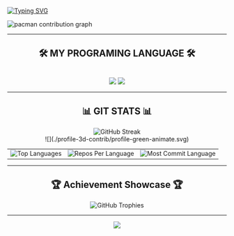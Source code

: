 <a href="https://git.io/typing-svg"><img src="https://readme-typing-svg.herokuapp.com?font=Fira+Code&pause=1000&color=000000&width=500&height=100&lines=Hi+%F0%9F%96%90%EF%B8%8F+There;I'm+Gusti+Tri+Prayoga;Fullstack+Development+%26+Frelance" alt="Typing SVG" /></a>

<picture>
  <source media="(prefers-color-scheme: dark)" srcset="https://raw.githubusercontent.com/gustitriprayoga/gustitriprayoga/output/pacman-contribution-graph-dark.svg">
  <source media="(prefers-color-scheme: light)" srcset="https://raw.githubusercontent.com/gustitriprayoga/gustitriprayoga/output/pacman-contribution-graph.svg">
  <img alt="pacman contribution graph" src="https://raw.githubusercontent.com/gustitriprayoga/gustitriprayoga/output/pacman-contribution-graph.svg">
</picture>


---
<h2 align="center">🛠️ MY PROGRAMING LANGUAGE 🛠️</h2>
<br/>
<div align="center">
    <img src="https://skillicons.dev/icons?i=bootstrap,html,php,css,vscode,github,git" />
    <img src="https://skillicons.dev/icons?i=nodejs,javascript,laravel,mongodb,mysql,blender" />
</div>

---
<h2 align="center">📊 GIT STATS 📊</h2>
<div align="center">
    <img src="https://streak-stats.demolab.com/?user=gustitriprayoga&theme=highcontrast&hide_border=true" alt="GitHub Streak" />
    <br>
<!--     <img src="https://github-readme-activity-graph.vercel.app/graph?username=gustitriprayoga&custom_title=G%20GitHub%20Activity%20Graph&hide_border=true&border_radius=15&bg_color=000000&color=FFD700&line=1E90FF&point=1E90FF&area_color=000000&title_color=FFD700&area=true" alt="GitHub Activity Graph" /> -->
  ![](./profile-3d-contrib/profile-green-animate.svg)
    <br>
    <div align="center">
        <table>
            <tr>
                <td>
                    <img src="https://github-readme-stats.vercel.app/api/top-langs/?username=gustitriprayoga&hide=html&hide_border=true&layout=compact&langs_count=8&theme=highcontrast" alt="Top Languages">
                </td>
                <td>
                    <img src="https://github-profile-summary-cards.vercel.app/api/cards/repos-per-language?username=gustitriprayoga&theme=highcontrast&hide_border=true" alt="Repos Per Language">
                </td>
                <td>
                    <img src="https://github-profile-summary-cards.vercel.app/api/cards/most-commit-language?username=gustitriprayoga&theme=highcontrast&hide_border=true" alt="Most Commit Language">
                </td>
            </tr>
        </table>
    </div>
</div>

---

## <div align="center">🏆 **Achievement Showcase** 🏆</div>

<div align="center">
  <img src="https://github-profile-trophy.vercel.app/?username=Mocsid&theme=tokyonight&no-frame=true&no-bg=true&margin-w=4&column=7" alt="GitHub Trophies" />
</div>

---

<div align="center">
  <img src="https://capsule-render.vercel.app/api?type=waving&color=58a6ff&height=100&section=footer&text=Thanks%20for%20visiting!%20⭐&fontSize=16&fontColor=ffffff&animation=twinkling"/>
</div>
